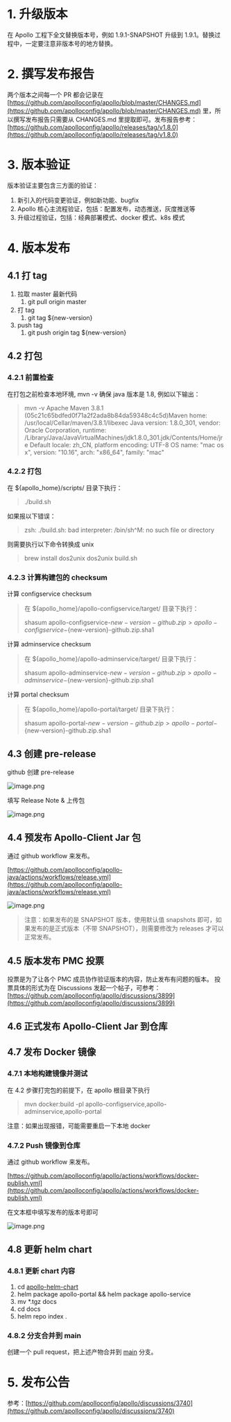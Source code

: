 # 1. 升级版本

在 Apollo 工程下全文替换版本号，例如 1.9.1-SNAPSHOT 升级到 1.9.1。替换过程中，一定要注意非版本号的地方替换。

# 2. 撰写发布报告

两个版本之间每一个 PR 都会记录在 [https://github.com/apolloconfig/apollo/blob/master/CHANGES.md](https://github.com/apolloconfig/apollo/blob/master/CHANGES.md) 里，所以撰写发布报告只需要从 CHANGES.md 里提取即可。发布报告参考：[https://github.com/apolloconfig/apollo/releases/tag/v1.8.0](https://github.com/apolloconfig/apollo/releases/tag/v1.8.0)

# 3. 版本验证

版本验证主要包含三方面的验证：

1. 新引入的代码变更验证，例如新功能、bugfix
1. Apollo 核心主流程验证，包括：配置发布，动态推送，灰度推送等
1. 升级过程验证，包括：经典部署模式、docker 模式、k8s 模式

# 4. 版本发布

## 4.1 打 tag

1. 拉取 master 最新代码
   1. git pull origin master  
2. 打 tag
   1. git tag ${new-version}
3. push tag
   1. git push origin tag ${new-version}

## 4.2 打包

### 4.2.1 前置检查

在打包之前检查本地环境, mvn -v 确保 java 版本是 1.8, 例如以下输出：

> mvn -v
> Apache Maven 3.8.1 (05c21c65bdfed0f71a2f2ada8b84da59348c4c5d)Maven home: /usr/local/Cellar/maven/3.8.1/libexec
> Java version: 1.8.0_301, vendor: Oracle Corporation, runtime: /Library/Java/JavaVirtualMachines/jdk1.8.0_301.jdk/Contents/Home/jre
> Default locale: zh_CN, platform encoding: UTF-8
> OS name: "mac os x", version: "10.16", arch: "x86_64", family: "mac"

### 4.2.2 打包

在 ${apollo_home}/scripts/ 目录下执行：

> ./build.sh

如果报以下错误：

> zsh: ./build.sh: bad interpreter: /bin/sh^M: no such file or directory

则需要执行以下命令转换成 unix

> brew install dos2unix
> dos2unix build.sh

### 4.2.3 计算构建包的 checksum

计算 configservice checksum

>在 ${apollo_home}/apollo-configservice/target/ 目录下执行：
> 
>shasum apollo-configservice-${new-version}-github.zip > apollo-configservice-${new-version}-github.zip.sha1

计算 adminservice checksum

>在 ${apollo_home}/apollo-adminservice/target/ 目录下执行：
>
>shasum apollo-adminservice-${new-version}-github.zip > apollo-adminservice-${new-version}-github.zip.sha1

计算 portal checksum

>在 ${apollo_home}/apollo-portal/target/ 目录下执行：  
>
> shasum apollo-portal-${new-version}-github.zip > apollo-portal-${new-version}-github.zip.sha1

## 4.3 创建 pre-release

github 创建 pre-release

![image.png](https://cdn.jsdelivr.net/gh/apolloconfig/apollo@master/doc/images/local-development/create-release.png)

填写 Release Note & 上传包

![image.png](https://cdn.jsdelivr.net/gh/apolloconfig/apollo@master/doc/images/local-development/fill-release-form.png)

## 4.4 预发布 Apollo-Client Jar 包

通过 github workflow 来发布。

[https://github.com/apolloconfig/apollo-java/actions/workflows/release.yml](https://github.com/apolloconfig/apollo-java/actions/workflows/release.yml)

![image.png](https://cdn.jsdelivr.net/gh/apolloconfig/apollo@master/doc/images/local-development/publish-sdk.png)

> 注意：如果发布的是 SNAPSHOT 版本，使用默认值 snapshots 即可，如果发布的是正式版本（不带 SNAPSHOT），则需要修改为 releases 才可以正常发布。

## 4.5 版本发布 PMC 投票

投票是为了让各个 PMC 成员协作验证版本的内容，防止发布有问题的版本。
投票具体的形式为在 Discussions 发起一个帖子，可参考：[https://github.com/apolloconfig/apollo/discussions/3899](https://github.com/apolloconfig/apollo/discussions/3899)

## 4.6 正式发布 Apollo-Client Jar 到仓库

## 4.7 发布 Docker 镜像

### 4.7.1 本地构建镜像并测试

在 4.2 步骤打完包的前提下，在 apollo 根目录下执行

> mvn docker:build -pl apollo-configservice,apollo-adminservice,apollo-portal

注意：如果出现报错，可能需要重启一下本地 docker

### 4.7.2 Push 镜像到仓库

通过 github workflow 来发布。

[https://github.com/apolloconfig/apollo/actions/workflows/docker-publish.yml](https://github.com/apolloconfig/apollo/actions/workflows/docker-publish.yml)

在文本框中填写发布的版本号即可

![image.png](https://cdn.jsdelivr.net/gh/apolloconfig/apollo@master/doc/images/local-development/publish-docker.jpg)

## 4.8 更新 helm chart

### 4.8.1 更新 chart 内容

1. cd [apollo-helm-chart](https://github.com/apolloconfig/apollo-helm-chart)
2. helm package apollo-portal && helm package apollo-service
3. mv *.tgz docs
4. cd docs
5. helm repo index .

### 4.8.2 分支合并到 main

创建一个 pull request，把上述产物合并到 [main](https://github.com/apolloconfig/apollo-helm-chart) 分支。

# 5. 发布公告

参考：[https://github.com/apolloconfig/apollo/discussions/3740](https://github.com/apolloconfig/apollo/discussions/3740)
